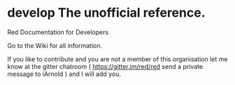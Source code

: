 # develop The unofficial reference.
Red Documentation for Developers

Go to the Wiki for all information.

If you like to contribute and you are not a member of this organisation
let me know at the gitter chatroom ( https://gitter.im/red/red send a private message to iArnold ) and I will add you.
